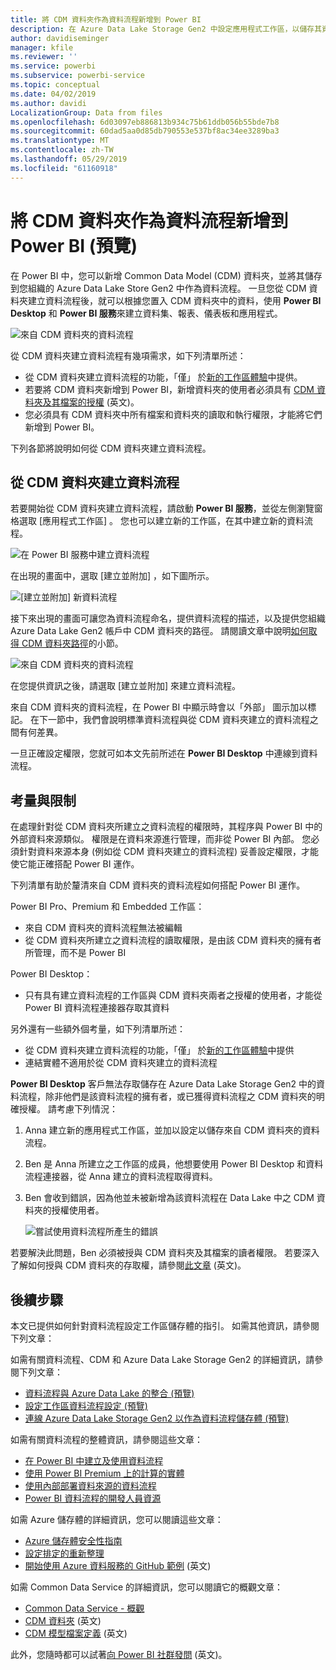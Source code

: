 ```yaml
---
title: 將 CDM 資料夾作為資料流程新增到 Power BI
description: 在 Azure Data Lake Storage Gen2 中設定應用程式工作區，以儲存其資料流程定義和資料檔案
author: davidiseminger
manager: kfile
ms.reviewer: ''
ms.service: powerbi
ms.subservice: powerbi-service
ms.topic: conceptual
ms.date: 04/02/2019
ms.author: davidi
LocalizationGroup: Data from files
ms.openlocfilehash: 6d03097eb886813b934c75b61ddb056b55bde7b8
ms.sourcegitcommit: 60dad5aa0d85db790553e537bf8ac34ee3289ba3
ms.translationtype: MT
ms.contentlocale: zh-TW
ms.lasthandoff: 05/29/2019
ms.locfileid: "61160918"
---
```

# <a name="add-a-cdm-folder-to-power-bi-as-a-dataflow-preview"></a>將 CDM 資料夾作為資料流程新增到 Power BI (預覽)

在 Power BI 中，您可以新增 Common Data Model (CDM) 資料夾，並將其儲存到您組織的 Azure Data Lake Store Gen2 中作為資料流程。 一旦您從 CDM 資料夾建立資料流程後，就可以根據您置入 CDM 資料夾中的資料，使用 **Power BI Desktop** 和 **Power BI 服務**來建立資料集、報表、儀表板和應用程式。

![來自 CDM 資料夾的資料流程](media/service-dataflows-add-cdm-folder/dataflow-from-cdm-folder_01.jpg)

從 CDM 資料夾建立資料流程有幾項需求，如下列清單所述：

* 從 CDM 資料夾建立資料流程的功能，「僅」  於[新的工作區體驗](service-create-the-new-workspaces.md)中提供。 
* 若要將 CDM 資料夾新增到 Power BI，新增資料夾的使用者必須具有 [CDM 資料夾及其檔案的授權](https://go.microsoft.com/fwlink/?linkid=2029121) \(英文\)。
* 您必須具有 CDM 資料夾中所有檔案和資料夾的讀取和執行權限，才能將它們新增到 Power BI。

下列各節將說明如何從 CDM 資料夾建立資料流程。

## <a name="create-a-dataflow-from-a-cdm-folder"></a>從 CDM 資料夾建立資料流程

若要開始從 CDM 資料夾建立資料流程，請啟動 **Power BI 服務**，並從左側瀏覽窗格選取 [應用程式工作區]  。 您也可以建立新的工作區，在其中建立新的資料流程。

![在 Power BI 服務中建立資料流程](media/service-dataflows-add-cdm-folder/dataflow-from-cdm-folder_02.jpg)

在出現的畫面中，選取 [建立並附加]  ，如下圖所示。

![[建立並附加] 新資料流程](media/service-dataflows-add-cdm-folder/dataflow-from-cdm-folder_03.jpg)

接下來出現的畫面可讓您為資料流程命名，提供資料流程的描述，以及提供您組織 Azure Data Lake Gen2 帳戶中 CDM 資料夾的路徑。 請閱讀文章中說明[如何取得 CDM 資料夾路徑](service-dataflows-configure-workspace-storage-settings.md#get-the-uri-of-stored-dataflow-files)的小節。 

![來自 CDM 資料夾的資料流程](media/service-dataflows-add-cdm-folder/dataflow-from-cdm-folder_01.jpg)

在您提供資訊之後，請選取 [建立並附加]  來建立資料流程。

來自 CDM 資料夾的資料流程，在 Power BI 中顯示時會以「外部」  圖示加以標記。 在下一節中，我們會說明標準資料流程與從 CDM 資料夾建立的資料流程之間有何差異。

一旦正確設定權限，您就可如本文先前所述在 **Power BI Desktop** 中連線到資料流程。


## <a name="considerations-and-limitations"></a>考量與限制

在處理針對從 CDM 資料夾所建立之資料流程的權限時，其程序與 Power BI 中的外部資料來源類似。 權限是在資料來源進行管理，而非從 Power BI 內部。 您必須針對資料來源本身 (例如從 CDM 資料夾建立的資料流程) 妥善設定權限，才能使它能正確搭配 Power BI 運作。

下列清單有助於釐清來自 CDM 資料夾的資料流程如何搭配 Power BI 運作。

Power BI Pro、Premium 和 Embedded 工作區：
* 來自 CDM 資料夾的資料流程無法被編輯
* 從 CDM 資料夾所建立之資料流程的讀取權限，是由該 CDM 資料夾的擁有者所管理，而不是 Power BI

Power BI Desktop：
* 只有具有建立資料流程的工作區與 CDM 資料夾兩者之授權的使用者，才能從 Power BI 資料流程連接器存取其資料


另外還有一些額外個考量，如下列清單所述：

* 從 CDM 資料夾建立資料流程的功能，「僅」  於[新的工作區體驗](service-create-the-new-workspaces.md)中提供
* 連結實體不適用於從 CDM 資料夾建立的資料流程


**Power BI Desktop** 客戶無法存取儲存在 Azure Data Lake Storage Gen2 中的資料流程，除非他們是該資料流程的擁有者，或已獲得資料流程之 CDM 資料夾的明確授權。 請考慮下列情況：

1.  Anna 建立新的應用程式工作區，並加以設定以儲存來自 CDM 資料夾的資料流程。
2.  Ben 是 Anna 所建立之工作區的成員，他想要使用 Power BI Desktop 和資料流程連接器，從 Anna 建立的資料流程取得資料。
3.  Ben 會收到錯誤，因為他並未被新增為該資料流程在 Data Lake 中之 CDM 資料夾的授權使用者。

    ![嘗試使用資料流程所產生的錯誤](media/service-dataflows-configure-workspace-storage-settings/dataflow-storage-settings_08.jpg)

若要解決此問題，Ben 必須被授與 CDM 資料夾及其檔案的讀者權限。 若要深入了解如何授與 CDM 資料夾的存取權，請參閱[此文章](https://go.microsoft.com/fwlink/?linkid=2029121) \(英文\)。


## <a name="next-steps"></a>後續步驟

本文已提供如何針對資料流程設定工作區儲存體的指引。 如需其他資訊，請參閱下列文章：

如需有關資料流程、CDM 和 Azure Data Lake Storage Gen2 的詳細資訊，請參閱下列文章：

* [資料流程與 Azure Data Lake 的整合 (預覽)](service-dataflows-azure-data-lake-integration.md)
* [設定工作區資料流程設定 (預覽)](service-dataflows-configure-workspace-storage-settings.md)
* [連線 Azure Data Lake Storage Gen2 以作為資料流程儲存體 (預覽)](service-dataflows-connect-azure-data-lake-storage-gen2.md)

如需有關資料流程的整體資訊，請參閱這些文章：

* [在 Power BI 中建立及使用資料流程](service-dataflows-create-use.md)
* [使用 Power BI Premium 上的計算的實體](service-dataflows-computed-entities-premium.md)
* [使用內部部署資料來源的資料流程](service-dataflows-on-premises-gateways.md)
* [Power BI 資料流程的開發人員資源](service-dataflows-developer-resources.md)

如需 Azure 儲存體的詳細資訊，您可以閱讀這些文章：
* [Azure 儲存體安全性指南](https://docs.microsoft.com/azure/storage/common/storage-security-guide)
* [設定排定的重新整理](refresh-scheduled-refresh.md)
* [開始使用 Azure 資料服務的 GitHub 範例](https://aka.ms/cdmadstutorial) \(英文\)

如需 Common Data Service 的詳細資訊，您可以閱讀它的概觀文章：
* [Common Data Service - 概觀](https://docs.microsoft.com/powerapps/common-data-model/overview)
* [CDM 資料夾](https://go.microsoft.com/fwlink/?linkid=2045304) \(英文\)
* [CDM 模型檔案定義](https://go.microsoft.com/fwlink/?linkid=2045521) \(英文\)

此外，您隨時都可以試著[向 Power BI 社群發問](http://community.powerbi.com/) \(英文\)。


